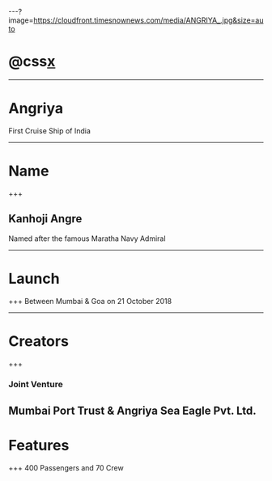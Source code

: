 ---?image=https://cloudfront.timesnownews.com/media/ANGRIYA_.jpg&size=auto
# @css[x](Angriya)
---
# Angriya
First Cruise Ship of India

---
# Name
+++
## Kanhoji Angre
Named after the famous Maratha Navy Admiral

---
# Launch
+++
Between Mumbai & Goa 
on 
21 October 2018

---
# Creators
+++
### Joint Venture
Mumbai Port Trust & Angriya Sea Eagle Pvt. Ltd.
---
# Features
+++
400 Passengers and 70 Crew
